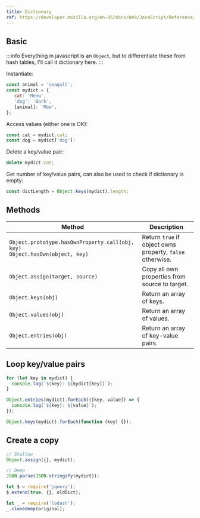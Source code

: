 ```yaml
---
title: Dictionary
ref: https://developer.mozilla.org/en-US/docs/Web/JavaScript/Reference/Global_Objects/Object
---
```


## Basic

:::info
Everything in javascript is an `Object`,
but to differentiate these from hash tables,
I'll call it dictionary here.
:::

Instantiate:

```javascript
const animal = 'seagull';
const mydict = {
   cat: 'Meow',
   'dog': 'Bark',
   [animal]: 'Mew',
};
```

Access values (either one is OK):

```javascript
const cat = mydict.cat;
const dog = mydict['dog'];
```

Delete a key/value pair:

```javascript
delete mydict.cat;
```

Get number of key/value pairs,
can also be used to check if dictionary is empty:

```javascript
const dictLength = Object.keys(mydict).length;
```

## Methods

| Method                                                                             | Description                                               |
| ---------------------------------------------------------------------------------- | --------------------------------------------------------- |
| `Object.prototype.hasOwnProperty.call(obj, key)` <br> `Object.hasOwn(object, key)` | Return `true` if object owns property, `false` otherwise. |
| `Object.assign(target, source)`                                                    | Copy all own properties from source to target.            |
| `Object.keys(obj)`                                                                 | Return an array of keys.                                  |
| `Object.values(obj)`                                                               | Return an array of values.                                |
| `Object.entries(obj)`                                                              | Return an array of key-value pairs.                       |

## Loop key/value pairs

```javascript
for (let key in mydict) {
  console.log(`${key}: ${mydict[key]}`);
}

Object.entries(mydict).forEach(([key, value]) => {
  console.log(`${key}: ${value}`);
});

Object.keys(mydict).forEach(function (key) {});
```

## Create a copy

```javascript
// Shallow
Object.assign({}, mydict);

// Deep
JSON.parse(JSON.stringify(mydict));

let $ = require('jquery');
$.extend(true, {}, oldDict);

let _ = require('lodash');
_.clonedeep(original);
```
